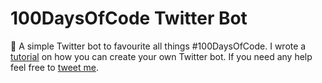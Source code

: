 # 100DaysOfCode Twitter Bot
🤖 A simple Twitter bot to favourite all things #100DaysOfCode.
I wrote a [tutorial](https://medium.com/@ajukco/how-i-built-a-twitter-bot-for-100daysofcode-768ef5e12405) on how you can create your own Twitter bot. If you need any help feel free to [tweet me](https://twitter.com/ajukco).
